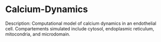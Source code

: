 # Calcium-Dynamics

Description: Computational model of calcium dynamics in an endothelial cell. Compartements simulated include cytosol, 
endoplasmic reticulum, mitocondria, and microdomain.
